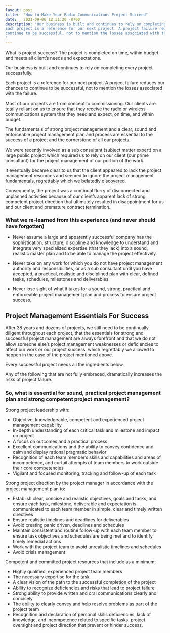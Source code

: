 ```yaml
---
layout: post
title:  "How to Make Your Radio Communications Project Succeed"
date:   2021-09-06 12:31:20 -0700
description: "Our business is built and continues to rely on completing every project successfully.
Each project is a reference for our next project. A project failure reduces our chances to
continue to be successful, not to mention the losses associated with the failure.
"
---
```

What is project success? The project is completed on time, within budget and meets all client’s
needs and expectations.

Our business is built and continues to rely on completing every project successfully.

Each project is a reference for our next project. A project failure reduces our chances to
continue to be successful, not to mention the losses associated with the failure.

Most of our projects are from concept to commissioning. Our clients are totally reliant on us to
ensure that they receive the radio or wireless communications system that they need and
expect, on time, and within budget.

The fundamentals of strong project management and a clear, sound and enforceable project
management plan and process are essential to the success of a project and the cornerstone of
all our projects.

We were recently involved as a sub consultant (subject matter expert) on a large public project
which required us to rely on our client (our prime consultant) for the project management of our
portion of the work.

It eventually became clear to us that the client appeared to lack the project management
resources and seemed to ignore the project management fundamentals, regrettably which we
belatedly discovered.

Consequently, the project was a continual flurry of disconnected and unplanned activities
because of our client’s apparent lack of strong, competent project direction that ultimately
resulted in disappointment for us and our client and premature contract termination.

### What we re-learned from this experience (and never should have forgotten)

- Never assume a large and apparently successful company has the sophistication,
structure, discipline and knowledge to understand and integrate very specialized expertise (that
they lack) into a sound, realistic master plan and to be able to manage the project effectively.

- Never take on any work for which you do not have project management authority and
responsibilities, or as a sub consultant until you have accepted, a practical, realistic and
disciplined plan with clear, defined tasks, schedules, milestones and deliverables.

- Never lose sight of what it takes for a sound, strong, practical and enforceable project
management plan and process to ensure project success.

## Project Management Essentials For Success

After 38 years and dozens of projects, we still need to be continually diligent throughout each
project, that the essentials for strong and successful project management are always forefront
and that we do not allow someone else’s project management weaknesses or deficiencies to
affect our work or our project success, which regrettably we allowed to happen in the case of the
project mentioned above.

Every successful project needs all the ingredients below.

Any of the following that are not fully embraced, dramatically increases the risks of project
failure.

### So, what is essential for sound, practical project management plan and strong competent project management?

Strong project leadership with:

- Objective, knowledgeable, competent and experienced project management capability
- In-depth understanding of each critical task and milestone and impact on project
- A focus on outcomes and a practical process
- Excellent communications and the ability to convey confidence and calm and
display rational pragmatic behavior
- Recognition of each team member’s skills and capabilities and areas of
incompetence, and curtail attempts of team members to work outside their core
competencies
- Vigilant and focused monitoring, tracking and follow-up of each task

Strong project direction by the project manager in accordance with the project
management plan to:

- Establish clear, concise and realistic objectives, goals and tasks, and ensure
each task, milestone, deliverable and expectation is communicated to each team
member in simple, clear and timely written directives
- Ensure realistic timelines and deadlines for deliverables
- Avoid creating panic driven, deadlines and schedules
- Maintain consistent and routine follow-up with each team member to ensure task
objectives and schedules are being met and to identify timely remedial actions
- Work with the project team to avoid unrealistic timelines and schedules
- Avoid crisis management

Competent and committed project resources that include as a minimum:

- Highly qualified, experienced project team members
- The necessary expertise for the task
- A clear vision of the path to the successful completion of the project
- Ability to recognize deficiencies and risks that lead to project failure
- Strong ability to provide written and oral communications clearly and concisely
- The ability to clearly convey and help resolve problems as part of the project
team
- Recognition and declaration of personal skills deficiencies, lack of knowledge,
and incompetence related to specific tasks, project oversight and project direction
that prevent or hinder success.

